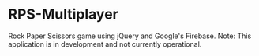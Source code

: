 # RPS-Multiplayer
Rock Paper Scissors game using jQuery and Google's Firebase.
Note: This application is in development and not currently operational.